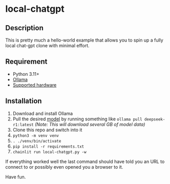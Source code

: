 # local-chatgpt

## Description
This is pretty much a hello-world example that allows you to spin up a fully local chat-gpt clone with minimal effort.

## Requirement
- Python 3.11+
- [Ollama](https://ollama.com/)
- [Supported hardware](https://github.com/ollama/ollama/blob/main/docs/gpu.md)
  
## Installation
1. Download and install Ollama
2. Pull the desired [model](https://github.com/ollama/ollama?tab=readme-ov-file#model-library) by running something like `ollama pull deepseek-r1:latest` *(Note: This will download several GB of model data)*
3. Clone this repo and switch into it
4. `python3 -m venv venv`
5. `. ./venv/bin/activate`
6. `pip install -r requirements.txt`
7. `chainlit run local-chatgpt.py -w`

If everything worked well the last command should have told you an URL to connect to or possibly even opened you a browser to it.

Have fun.